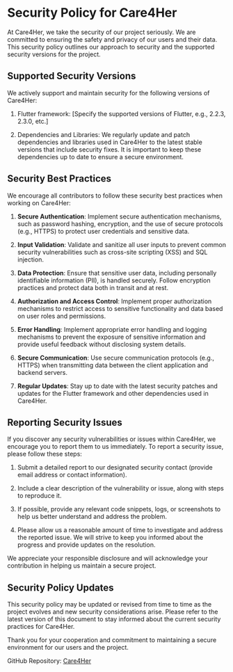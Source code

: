 # Security Policy for Care4Her

At Care4Her, we take the security of our project seriously. We are committed to ensuring the safety and privacy of our users and their data. This security policy outlines our approach to security and the supported security versions for the project.

## Supported Security Versions

We actively support and maintain security for the following versions of Care4Her:

1. Flutter framework: [Specify the supported versions of Flutter, e.g., 2.2.3, 2.3.0, etc.]

2. Dependencies and Libraries: We regularly update and patch dependencies and libraries used in Care4Her to the latest stable versions that include security fixes. It is important to keep these dependencies up to date to ensure a secure environment.

## Security Best Practices

We encourage all contributors to follow these security best practices when working on Care4Her:

1. **Secure Authentication**: Implement secure authentication mechanisms, such as password hashing, encryption, and the use of secure protocols (e.g., HTTPS) to protect user credentials and sensitive data.

2. **Input Validation**: Validate and sanitize all user inputs to prevent common security vulnerabilities such as cross-site scripting (XSS) and SQL injection.

3. **Data Protection**: Ensure that sensitive user data, including personally identifiable information (PII), is handled securely. Follow encryption practices and protect data both in transit and at rest.

4. **Authorization and Access Control**: Implement proper authorization mechanisms to restrict access to sensitive functionality and data based on user roles and permissions.

5. **Error Handling**: Implement appropriate error handling and logging mechanisms to prevent the exposure of sensitive information and provide useful feedback without disclosing system details.

6. **Secure Communication**: Use secure communication protocols (e.g., HTTPS) when transmitting data between the client application and backend servers.

7. **Regular Updates**: Stay up to date with the latest security patches and updates for the Flutter framework and other dependencies used in Care4Her.

## Reporting Security Issues

If you discover any security vulnerabilities or issues within Care4Her, we encourage you to report them to us immediately. To report a security issue, please follow these steps:

1. Submit a detailed report to our designated security contact (provide email address or contact information).

2. Include a clear description of the vulnerability or issue, along with steps to reproduce it.

3. If possible, provide any relevant code snippets, logs, or screenshots to help us better understand and address the problem.

4. Please allow us a reasonable amount of time to investigate and address the reported issue. We will strive to keep you informed about the progress and provide updates on the resolution.

We appreciate your responsible disclosure and will acknowledge your contribution in helping us maintain a secure project.

## Security Policy Updates

This security policy may be updated or revised from time to time as the project evolves and new security considerations arise. Please refer to the latest version of this document to stay informed about the current security practices for Care4Her.

Thank you for your cooperation and commitment to maintaining a secure environment for our users and the project.

GitHub Repository: [Care4Her]()
